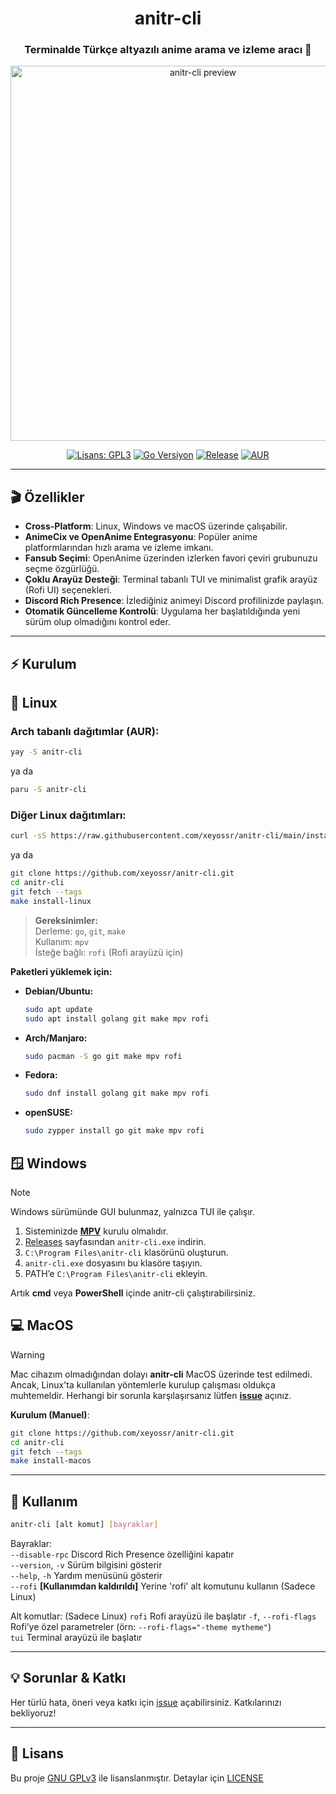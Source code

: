 <div align="center">

<h1>anitr-cli</h1>
<h3>Terminalde Türkçe altyazılı anime arama ve izleme aracı 🚀</h3>

<img src="https://raw.githubusercontent.com/xeyossr/anitr-cli/main/assets/anitr-preview.gif" alt="anitr-cli preview" width="600"/>

<p>
  
[![Lisans: GPL3](https://img.shields.io/github/license/xeyossr/anitr-cli?style=for-the-badge&logo=opensourceinitiative&logoColor=white&label=Lisans)](https://github.com/xeyossr/anitr-cli/blob/main/LICENSE)
[![Go Versiyon](https://img.shields.io/badge/Go-1.24+-blue?style=for-the-badge&logo=go&logoColor=white)](https://golang.org/dl/)
[![Release](https://img.shields.io/github/v/release/xeyossr/anitr-cli?style=for-the-badge&logo=github&logoColor=white&label=Son%20Sürüm)](https://github.com/xeyossr/anitr-cli/releases/latest)
[![AUR](https://img.shields.io/aur/version/anitr-cli?style=for-the-badge&logo=archlinux&logoColor=white&label=AUR)](https://aur.archlinux.org/packages/anitr-cli)
    
</p>

</div>

---

## 🎬 Özellikler

- **Cross-Platform**: Linux, Windows ve macOS üzerinde çalışabilir.
- **AnimeCix ve OpenAnime Entegrasyonu**: Popüler anime platformlarından hızlı arama ve izleme imkanı.
- **Fansub Seçimi**: OpenAnime üzerinden izlerken favori çeviri grubunuzu seçme özgürlüğü.
- **Çoklu Arayüz Desteği**: Terminal tabanlı TUI ve minimalist grafik arayüz (Rofi UI) seçenekleri.
- **Discord Rich Presence**: İzlediğiniz animeyi Discord profilinizde paylaşın.
- **Otomatik Güncelleme Kontrolü**: Uygulama her başlatıldığında yeni sürüm olup olmadığını kontrol eder.

---

## ⚡ Kurulum

## 🐧 Linux

### Arch tabanlı dağıtımlar (AUR):

```bash
yay -S anitr-cli
```
ya da
```bash
paru -S anitr-cli
```

### Diğer Linux dağıtımları:

```bash
curl -sS https://raw.githubusercontent.com/xeyossr/anitr-cli/main/install.sh | bash
```
ya da
```bash
git clone https://github.com/xeyossr/anitr-cli.git
cd anitr-cli  
git fetch --tags
make install-linux
```

> **Gereksinimler:**  
> Derleme: `go`, `git`, `make`  
> Kullanım: `mpv`  
> İsteğe bağlı: `rofi` (Rofi arayüzü için)

**Paketleri yüklemek için:**

- **Debian/Ubuntu:**
  ```bash
  sudo apt update
  sudo apt install golang git make mpv rofi
  ```
- **Arch/Manjaro:**
  ```bash
  sudo pacman -S go git make mpv rofi
  ```
- **Fedora:**
  ```bash
  sudo dnf install golang git make mpv rofi
  ```
- **openSUSE:**
  ```bash
  sudo zypper install go git make mpv rofi
  ```

## 🪟 Windows

> [!NOTE]
> Windows sürümünde GUI bulunmaz, yalnızca TUI ile çalışır.

1. Sisteminizde [**MPV**](https://sourceforge.net/projects/mpv-player-windows/files/) kurulu olmalıdır.
2. [Releases](https://github.com/xeyossr/anitr-cli/releases) sayfasından `anitr-cli.exe` indirin.
3. `C:\Program Files\anitr-cli` klasörünü oluşturun.
4. `anitr-cli.exe` dosyasını bu klasöre taşıyın.
5. PATH’e `C:\Program Files\anitr-cli` ekleyin.

Artık **cmd** veya **PowerShell** içinde anitr-cli çalıştırabilirsiniz.

## 💻 MacOS

> [!WARNING]
> Mac cihazım olmadığından dolayı **anitr-cli** MacOS üzerinde test edilmedi. 
> Ancak, Linux'ta kullanılan yöntemlerle kurulup çalışması oldukça muhtemeldir. Herhangi bir sorunla karşılaşırsanız lütfen [**issue**](https://github.com/xeyossr/anitr-cli/issues) açınız.

**Kurulum (Manuel)**:
```bash
git clone https://github.com/xeyossr/anitr-cli.git
cd anitr-cli
git fetch --tags
make install-macos
```

---

## 🚀 Kullanım

```bash
anitr-cli [alt komut] [bayraklar]
```

Bayraklar:   
  `--disable-rpc`         Discord Rich Presence özelliğini kapatır   
  `--version`, `-v`       Sürüm bilgisini gösterir   
  `--help`, `-h`          Yardım menüsünü gösterir   
  `--rofi`                **[Kullanımdan kaldırıldı]** Yerine 'rofi' alt komutunu kullanın (Sadece Linux)  

Alt komutlar: (Sadece Linux)
  `rofi`                  Rofi arayüzü ile başlatır
    `-f`, `--rofi-flags`  Rofi’ye özel parametreler (örn: `--rofi-flags="-theme mytheme"`)   
  `tui`                   Terminal arayüzü ile başlatır   

---

## 💡 Sorunlar & Katkı

Her türlü hata, öneri veya katkı için [issue](https://github.com/xeyossr/anitr-cli/issues) açabilirsiniz. Katkılarınızı bekliyoruz!

---

## 📜 Lisans

Bu proje [GNU GPLv3](https://www.gnu.org/licenses/gpl-3.0.en.html) ile lisanslanmıştır. Detaylar için [LICENSE](LICENSE)
